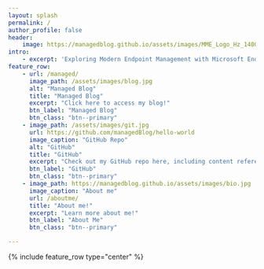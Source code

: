 ```yaml
---
layout: splash
permalink: /
author_profile: false
header:
    image: https://managedblog.github.io/assets/images/MME_Logo_Hz_1400x350.png
intro: 
    - excerpt: 'Exploring Modern Endpoint Management with Microsoft Endpoint Manager, Azure, and more.'
feature_row:
    - url: /managed/
      image_path: /assets/images/blog.jpg
      alt: "Managed Blog"
      title: "Managed Blog"
      excerpt: "Click here to access my blog!"
      btn_label: "Managed Blog"
      btn_class: "btn--primary"
    - image_path: /assets/images/git.jpg
      url: https://github.com/managedBlog/hello-world
      image_caption: "GitHub Repo"
      alt: "GitHub"
      title: "GitHub"
      excerpt: "Check out my GitHub repo here, including content referenced in blog posts!"
      btn_label: "GitHub"
      btn_class: "btn--primary"
    - image_path: https://managedblog.github.io/assets/images/bio.jpg
      image_caption: "About me"
      url: /aboutme/
      title: "About me!"
      excerpt: "Learn more about me!"
      btn_label: "About Me"
      btn_class: "btn--primary"

---
```


{% include feature_row type="center" %}